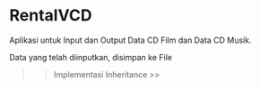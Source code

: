 # RentalVCD

Aplikasi untuk Input dan Output Data CD Film dan Data CD Musik.

Data yang telah diinputkan, disimpan ke File

>> Implementasi Inheritance >>
